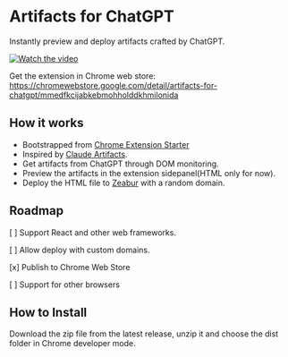 # Artifacts for ChatGPT

Instantly preview and deploy artifacts crafted by ChatGPT.

[![Watch the video](https://img.youtube.com/vi/DbcAerEBaQQ/maxresdefault.jpg)](https://youtu.be/DbcAerEBaQQ)

Get the extension in Chrome web store: https://chromewebstore.google.com/detail/artifacts-for-chatgpt/mmedfkcijabkebmohholddkhmilonida

## How it works

- Bootstrapped from [Chrome Extension Starter](https://github.com/MichaelYuhe/chrome-extension-starter)
- Inspired by [Claude Artifacts](https://www.anthropic.com/news/claude-3-5-sonnet).
- Get artifacts from ChatGPT through DOM monitoring.
- Preview the artifacts in the extension sidepanel(HTML only for now).
- Deploy the HTML file to [Zeabur](https://zeabur.com) with a random domain.

## Roadmap

[ ] Support React and other web frameworks.

[ ] Allow deploy with custom domains.

[x] Publish to Chrome Web Store

[ ] Support for other browsers

## How to Install

Download the zip file from the latest release, unzip it and choose the dist folder in Chrome developer mode.
